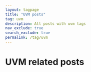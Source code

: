 ```yaml
---
layout: tagpage
title: "UVM posts"
tag: uvm
description: All posts with uvm tags
nav_exclude: true
search_exclude: true
permalink: /tag/uvm
---
```


# UVM related posts




